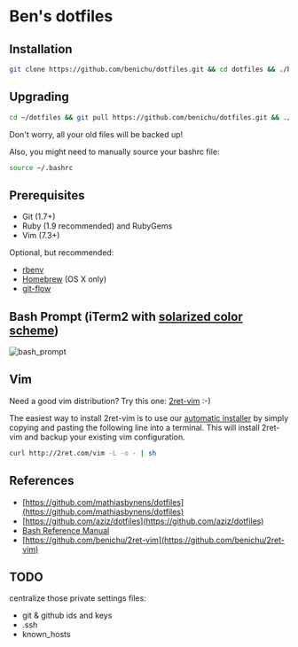# Ben's dotfiles

## Installation

```bash
git clone https://github.com/benichu/dotfiles.git && cd dotfiles && ./bootstrap.sh
```

## Upgrading

```bash
cd ~/dotfiles && git pull https://github.com/benichu/dotfiles.git && ./bootstrap.sh
```

Don't worry, all your old files will be backed up!

Also, you might need to manually source your bashrc file:

```bash
source ~/.bashrc
```

## Prerequisites

* Git (1.7+)
* Ruby (1.9 recommended) and RubyGems
* Vim (7.3+)

Optional, but recommended:

* [rbenv](http://rbenv.org)
* [Homebrew](http://mxcl.github.com/homebrew/) (OS X only)
* [git-flow](http://github.com/nvie/gitflow)

## Bash Prompt (iTerm2 with [solarized color scheme](https://github.com/altercation/solarized))

![bash_prompt](https://www.dropbox.com/s/putowl34af9s7pu/1._bash_2014-11-22_13-40-37.jpg?dl=1)

## Vim

Need a good vim distribution? Try this one: [2ret-vim](https://github.com/benichu/2ret-vim) :-)

The easiest way to install 2ret-vim is to use our [automatic installer](http://2ret.com/vim)
by simply copying and pasting the following line into a terminal.
This will install 2ret-vim and backup your existing vim configuration.

```bash
curl http://2ret.com/vim -L -o - | sh
```

## References

* [https://github.com/mathiasbynens/dotfiles](https://github.com/mathiasbynens/dotfiles)
* [https://github.com/aziz/dotfiles](https://github.com/aziz/dotfiles)
* [Bash Reference Manual](http://www.gnu.org/software/bash/manual/bashref.html)
* [https://github.com/benichu/2ret-vim](https://github.com/benichu/2ret-vim)

## TODO

centralize those private settings files:

* git & github ids and keys
* .ssh
* known_hosts
